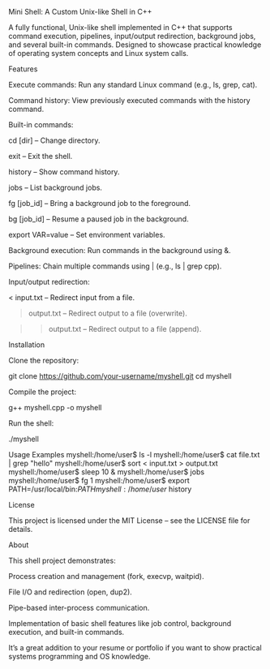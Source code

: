 Mini Shell: A Custom Unix-like Shell in C++

A fully functional, Unix-like shell implemented in C++ that supports command execution, pipelines, input/output redirection, background jobs, and several built-in commands. Designed to showcase practical knowledge of operating system concepts and Linux system calls.

Features

Execute commands: Run any standard Linux command (e.g., ls, grep, cat).

Command history: View previously executed commands with the history command.

Built-in commands:

cd [dir] – Change directory.

exit – Exit the shell.

history – Show command history.

jobs – List background jobs.

fg [job_id] – Bring a background job to the foreground.

bg [job_id] – Resume a paused job in the background.

export VAR=value – Set environment variables.

Background execution: Run commands in the background using &.

Pipelines: Chain multiple commands using | (e.g., ls | grep cpp).

Input/output redirection:

< input.txt – Redirect input from a file.

> output.txt – Redirect output to a file (overwrite).

>> output.txt – Redirect output to a file (append).

Installation

Clone the repository:

git clone https://github.com/your-username/myshell.git
cd myshell


Compile the project:

g++ myshell.cpp -o myshell


Run the shell:

./myshell

Usage Examples
myshell:/home/user$ ls -l
myshell:/home/user$ cat file.txt | grep "hello"
myshell:/home/user$ sort < input.txt > output.txt
myshell:/home/user$ sleep 10 &
myshell:/home/user$ jobs
myshell:/home/user$ fg 1
myshell:/home/user$ export PATH=/usr/local/bin:$PATH
myshell:/home/user$ history

License

This project is licensed under the MIT License – see the LICENSE
 file for details.

About

This shell project demonstrates:

Process creation and management (fork, execvp, waitpid).

File I/O and redirection (open, dup2).

Pipe-based inter-process communication.

Implementation of basic shell features like job control, background execution, and built-in commands.

It’s a great addition to your resume or portfolio if you want to show practical systems programming and OS knowledge.
